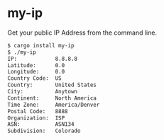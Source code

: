 # my-ip

Get your public IP Address from the command line.

```sh
$ cargo install my-ip
$ ./my-ip
IP:            8.8.8.8
Latitude:      0.0
Longitude:     0.0
Country Code:  US
Country:       United States
City:          Anytown
Continent:     North America
Time Zone:     America/Denver
Postal Code:   8888
Organization:  ISP
ASN:           ASN134
Subdivision:   Colorado
```
